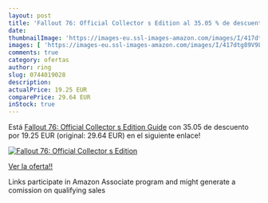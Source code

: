 ```yaml
---
layout: post
title: 'Fallout 76: Official Collector s Edition al 35.05 % de descuento'
date: 
thumbnailImage: 'https://images-eu.ssl-images-amazon.com/images/I/417dtg89V9L._SL200_.jpg'
images: [ 'https://images-eu.ssl-images-amazon.com/images/I/417dtg89V9L._SL200_.jpg' ]
comments: true
category: ofertas
author: ring
slug: 0744019028
description:
actualPrice: 19.25 EUR
comparePrice: 29.64 EUR
inStock: true
---
```


Está [Fallout 76: Official Collector s Edition Guide](https://www.amazon.es/dp/0744019028/?tag=tolees-21) con 35.05 de descuento por 19.25 EUR (original: 29.64 EUR) en el siguiente enlace!

[![Fallout 76: Official Collector s Edition](https://images-eu.ssl-images-amazon.com/images/I/417dtg89V9L._SL200_.jpg)](https://www.amazon.es/dp/0744019028/?tag=tolees-21)

[Ver la oferta!!](https://www.amazon.es/dp/0744019028/?tag=tolees-21)

Links participate in Amazon Associate program and might generate a comission on qualifying sales


